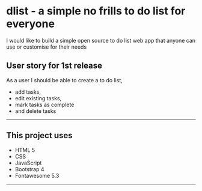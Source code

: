 # dlist - a simple no frills to do list for everyone

I would like to build a simple open source to do list web app that anyone can use or customise for their needs

## User story for 1st release

As a user I should be able to create a to do list, 
+ add tasks, 
+ edit existing tasks, 
+ mark tasks as complete  
+ and delete tasks

-----------------

## This project uses

+ HTML 5
+ CSS
+ JavaScript
+ Bootstrap 4
+ Fontawesome 5.3

-----------------
